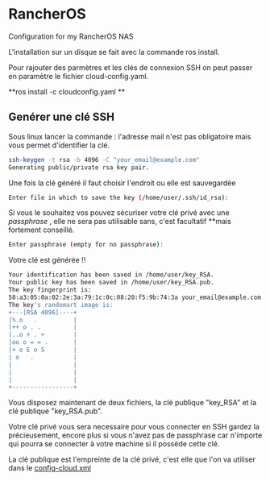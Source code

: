 # RancherOS #  
Configuration for my RancherOS NAS

L'installation sur un disque se fait avec la commande ros install.

Pour rajouter des parmètres et les clés de connexion SSH on peut passer en paramètre le fichier cloud-config.yaml.

**ros install -c cloudconfig.yaml ** 

## Genérer une clé SSH 

Sous linux lancer la commande  :  l'adresse mail n'est pas obligatoire mais vous permet d'identifier la clé.

```sh
ssh-keygen -t rsa -b 4096 -C "your_email@example.com"
Generating public/private rsa key pair.
 ```

Une fois la clé généré il faut choisir l'endroit ou elle est sauvegardée
```sh
Enter file in which to save the key (/home/user/.ssh/id_rsa):
 ```
 
 Si vous le souhaitez vos pouvez sécuriser votre clé privé avec une *passphrase* , elle ne sera pas utilisable sans, c'est facultatif **mais fortement conseillé.
 
 ```sh
Enter passphrase (empty for no passphrase):
 ```
  Votre clé est générée !!
 ```sh
 Your identification has been saved in /home/user/key_RSA.
Your public key has been saved in /home/user/key_RSA.pub.
The key fingerprint is:
58:a3:05:0a:02:2e:3a:79:1c:0c:08:20:f5:9b:74:3a your_email@example.com
The key's randomart image is:
+---[RSA 4096]----+
|%.o   .          |
|++ o . .         |
|..o + . +        |
|oo o = = .       |
|+ o E o S        |
| o   .           |
|                 |
|                 |
|                 |
+-----------------+
```

Vous disposez maintenant de deux fichiers, la clé publique "key_RSA" et la clé publique "key_RSA.pub".

Votre clé privé vous sera necessaire pour vous connecter en SSH gardez la précieusement, encore plus si vous n'avez pas de passphrase car n'importe qui pourra se connecter à votre machine si il possède cette clé.

La clé publique est l'empreinte de la clé privé, c'est elle que l'on va utiliser dans le [config-cloud.xml](../master/cloud-config.yaml) 

